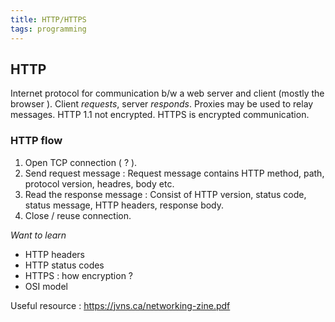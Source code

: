 ```yaml
---
title: HTTP/HTTPS
tags: programming
---
```


## HTTP
Internet protocol for communication b/w a web server and client (mostly the browser ). Client _requests_, server _responds_.
Proxies may be used to relay messages.
HTTP 1.1 not encrypted. HTTPS is encrypted communication.

### HTTP flow
1. Open TCP connection ( ? ).
2. Send request message : Request message contains HTTP method, path, protocol version, headres, body etc.
3. Read the response message : Consist of HTTP version, status code, status message, HTTP headers, response body.
4. Close / reuse connection.

_Want to learn_

- HTTP headers
- HTTP status codes
- HTTPS : how encryption ?
- OSI model

Useful resource : <https://jvns.ca/networking-zine.pdf>



